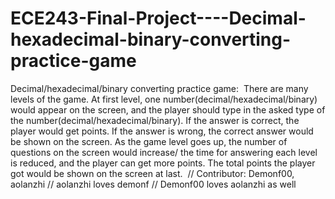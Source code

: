 # ECE243-Final-Project----Decimal-hexadecimal-binary-converting-practice-game
Decimal/hexadecimal/binary converting practice game:  There are many levels of the game. At first level, one number(decimal/hexadecimal/binary) would appear on the screen, and the player should type in the asked type of the number(decimal/hexadecimal/binary). If the answer is correct, the player would get points. If the answer is wrong, the correct answer would be shown on the screen. As the game level goes up, the number of questions on the screen would increase/ the time for answering each level is reduced, and the player can get more points. The total points the player got would be shown on the screen at last. 
// Contributor: Demonf00, aolanzhi
// aolanzhi loves demonf
// Demonf00 loves aolanzhi as well